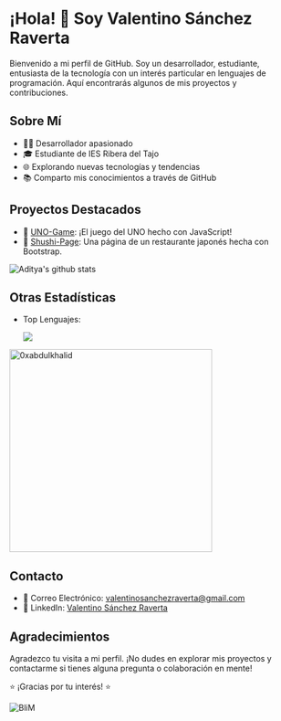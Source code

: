 # ¡Hola! 👋 Soy Valentino Sánchez Raverta

Bienvenido a mi perfil de GitHub. Soy un desarrollador, estudiante, entusiasta de la tecnología con un interés particular en lenguajes de programación. Aquí encontrarás algunos de mis proyectos y contribuciones.

## Sobre Mí

- 👨‍💻 Desarrollador apasionado
- 🎓 Estudiante de IES Ribera del Tajo
- 🌐 Explorando nuevas tecnologías y tendencias
- 📚 Comparto mis conocimientos a través de GitHub

## Proyectos Destacados

- 🚀 [UNO-Game](https://github.com/ValentinoSanchez00/UNO_game): ¡El juego del UNO hecho con JavaScript!
- 🌟 [Shushi-Page](https://github.com/ValentinoSanchez00/shushi_page): Una página de un restaurante japonés hecha con Bootstrap.


![Aditya's github stats](https://github-readme-stats.vercel.app/api?username=ValentinoSanchez00&show_icons=true&theme=tokyonight)

## Otras Estadísticas


- Top Lenguajes:


  <img src="https://skillicons.dev/icons?i=git,bootstrap,symfony,css,github,php,html,java,js,linux,mongodb,mysql,nodejs,react,vscode&perline=20" />
  
<img src="https://github-readme-stats.vercel.app/api/top-langs?username=ValentinoSanchez00&show_icons=true&locale=en&layout=compact&line_height=20&title_color=7A7ADB&icon_color=2234AE&text_color=D3D3D3&bg_color=0,000000,130F40" width="355"  alt="0xabdulkhalid"/>


## Contacto

- 📧 Correo Electrónico: [valentinosanchezraverta@gmail.com](mailto:valentinosanchezraverta@gmail.com)
- 💼 LinkedIn: [Valentino Sánchez Raverta](www.linkedin.com/in/valentino-sanchez-raverta)

## Agradecimientos

Agradezco tu visita a mi perfil. ¡No dudes en explorar mis proyectos y contactarme si tienes alguna pregunta o colaboración en mente!

⭐️ ¡Gracias por tu interés! ⭐️

![BliM](https://github.com/ValentinoSanchez00/ValentinoSanchez00/assets/148900241/d9abc76a-d678-4121-9db8-0b72edba351c)


